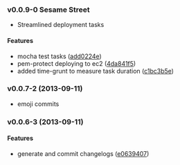<a name="v0.0.9-0"></a>
### v0.0.9-0 Sesame Street

- Streamlined deployment tasks

#### Features

* mocha test tasks ([add0224e](https://github.com/bevacqua/io/commit/add0224ec63196e5b4998ee0da6120704e6d9be7))
* pem-protect deploying to ec2 ([4da841f5](https://github.com/bevacqua/io/commit/4da841f5d4eef8fa69102441dae3716d5af4056b))
* added time-grunt to measure task duration ([c1bc3b5e](https://github.com/bevacqua/io/commit/c1bc3b5ebcdfd10b69330333ae89640d323aae33))

<a name="v0.0.7-2"></a>
### v0.0.7-2 (2013-09-11)

* emoji commits

<a name="v0.0.6-3"></a>
### v0.0.6-3 (2013-09-11)


#### Features

* generate and commit changelogs ([e0639407](https://github.com/bevacqua/io/commit/e0639407add7492350caf0484676b80def38091c))
